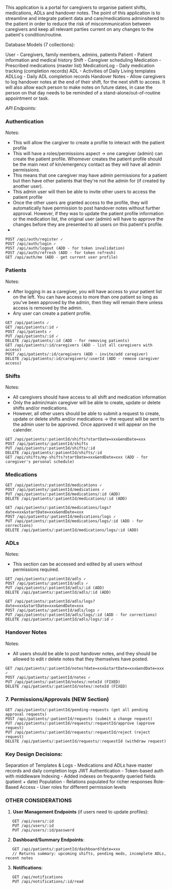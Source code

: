 This application is a portal for caregivers to organise patient shifts, medications, ADLs and handover notes. The point of this application is to streamline and integrate patient data and care/medications adminsitered to the patient in order to reduce the risk of miscommunication between caregivers and keep all relevant parties current on any changes to the patient's condition/routine.

Database Models (7 collections):

User - Caregivers, family members, admins, patients
Patient - Patient information and medical history
Shift - Caregiver scheduling
Medication - Prescribed medications (master list)
MedicationLog - Daily medication tracking (completion records)
ADL - Activities of Daily Living templates
ADLLog - Daily ADL completion records
Handover Notes - Allow caregivers to log handover notes at the end of their shift, for the next shift to access. It will also allow each person to make notes on future dates, in case the person on that day needs to be reminded of a stand-alone/out-of-routine appointment or task.

*API Endpoints:*

### **Authentication**

Notes:
- This will allow the cargiver to create a profile to interact with the patient profile
- This will have a roles/permissions aspect -> one caregiver (admin) can create the patient profile. Whomever creates the patient profile should be the main next of kin/emergency contact as they will have all admin permissions.
- This means that one caregiver may have admin permissions for a patient but then have other patients that they're not the admin for (if created by another user).
- This admin user will then be able to invite other users to access the patient profile
- Once the other users are granted access to the profile, they will automatically have permission to post handover notes without further approval. However, if they was to update the patient profile information or the medication list, the original user (admin) will have to approve the changes before they are presented to all users on this patient's profile.
- 
```
POST /api/auth/register ✓
POST /api/auth/login ✓
POST /api/auth/logout (ADD - for token invalidation)
POST /api/auth/refresh (ADD - for token refresh)
GET /api/auth/me (ADD - get current user profile)
```

### **Patients**

Notes:
- After logging in as a caregiver, you will have access to your patient list on the left. You can have access to more than one patient so long as you've been approved by the admin, then they will remain there unless access is removed by the admin.
- Any user can create a patient profile.

```
GET /api/patients ✓
GET /api/patients/:id ✓
POST /api/patients ✓
PUT /api/patients/:id ✓
DELETE /api/patients/:id (ADD - for removing patients)
GET /api/patients/:id/caregivers (ADD - list all caregivers with access)
POST /api/patients/:id/caregivers (ADD - invite/add caregiver)
DELETE /api/patients/:id/caregivers/:userId (ADD - remove caregiver access)
```

### **Shifts**

Notes:
- All caregivers should have access to all shift and medication information
- Only the admin/main caregiver will be able to create, update or delete shifts and/or medications.
- However, all other users should be able to submit a request to create, update or delete shifts and/or medications -> the request will be sent to the admin user to be approved. Once approved it will appear on the calender.

```
GET /api/patients/:patientId/shifts?startDate=xxx&endDate=xxx
POST /api/patients/:patientId/shifts
PUT /api/patients/:patientId/shifts/:id
DELETE /api/patients/:patientId/shifts/:id
GET /api/shifts/my-shifts?startDate=xxx&endDate=xxx (ADD - for caregiver's personal schedule)
```

### **Medications**

```
GET /api/patients/:patientId/medications ✓
POST /api/patients/:patientId/medications ✓
PUT /api/patients/:patientId/medications/:id (ADD)
DELETE /api/patients/:patientId/medications/:id (ADD)

GET /api/patients/:patientId/medications/logs?date=xxx&startDate=xxx&endDate=xxx
POST /api/patients/:patientId/medications/logs ✓
PUT /api/patients/:patientId/medications/logs/:id (ADD - for corrections)
DELETE /api/patients/:patientId/medications/logs/:id (ADD)
```

### **ADLs**

Notes:
- This section can be accessed and edited by all users without permissions required.

```
GET /api/patients/:patientId/adls ✓
POST /api/patients/:patientId/adls ✓
PUT /api/patients/:patientId/adls/:id (ADD)
DELETE /api/patients/:patientId/adls/:id (ADD)

GET /api/patients/:patientId/adls/logs?date=xxx&startDate=xxx&endDate=xxx
POST /api/patients/:patientId/adls/logs ✓
PUT /api/patients/:patientId/adls/logs/:id (ADD - for corrections)
DELETE /api/patients/:patientId/adls/logs/:id ✓
```

### **Handover Notes**

Notes:
- All users should be able to post handover notes, and they should be allowed to edit  r delete notes that they themselves have posted.

```
GET /api/patients/:patientId/notes?date=xxx&startDate=xxx&endDate=xxx ✓
POST /api/patients/:patientId/notes ✓
PUT /api/patients/:patientId/notes/:noteId (FIXED)
DELETE /api/patients/:patientId/notes/:noteId (FIXED)
```

### **7. Permissions/Approvals (NEW Section)**

```
GET /api/patients/:patientId/pending-requests (get all pending approval requests)
POST /api/patients/:patientId/requests (submit a change request)
PUT /api/patients/:patientId/requests/:requestId/approve (approve request)
PUT /api/patients/:patientId/requests/:requestId/reject (reject request)
DELETE /api/patients/:patientId/requests/:requestId (withdraw request)
```


### **Key Design Decisions:**

Separation of Templates & Logs - Medications and ADLs have master records and daily completion logs
JWT Authentication - Token-based auth with middleware
Indexing - Added indexes on frequently queried fields (patient + date)
Population - Relations populated for richer responses
Role-Based Access - User roles for different permission levels



### **OTHER CONSIDERATIONS**

1. **User Management Endpoints** (if users need to update profiles):
```
   GET /api/users/:id
   PUT /api/users/:id
   PUT /api/users/:id/password
```

2. **Dashboard/Summary Endpoints**:
```
   GET /api/patients/:patientId/dashboard?date=xxx
   // Returns summary: upcoming shifts, pending meds, incomplete ADLs, recent notes
```

3. **Notifications**:
```
   GET /api/notifications
   PUT /api/notifications/:id/read